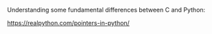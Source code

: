 Understanding some fundamental differences between C and Python:

https://realpython.com/pointers-in-python/

